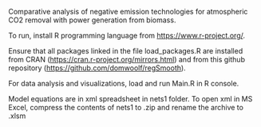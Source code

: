 Comparative analysis of negative emission technologies for atmospheric CO2 removal with power generation from biomass.

To run, install R programming language from https://www.r-project.org/.

Ensure that all packages linked in the file load_packages.R are installed from CRAN (https://cran.r-project.org/mirrors.html) and from this github repository (https://github.com/domwoolf/regSmooth).

For data analysis and visualizations, load and run Main.R in R console.

Model equations are in xml spreadsheet in nets1 folder. To open xml in MS Excel, compress the contents of nets1 to .zip and rename the archive to .xlsm
